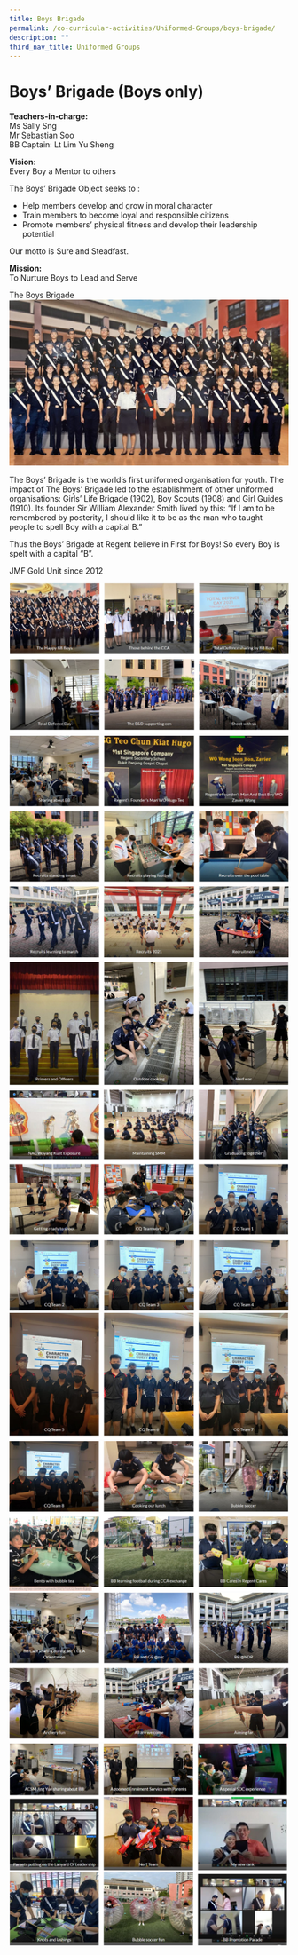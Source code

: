 ```yaml
---
title: Boys Brigade
permalink: /co-curricular-activities/Uniformed-Groups/boys-brigade/
description: ""
third_nav_title: Uniformed Groups
---
```

Boys’ Brigade (Boys only)
=========================

**Teachers-in-charge:**  
Ms Sally Sng  
Mr Sebastian Soo  
BB Captain: Lt Lim Yu Sheng

**Vision**:  
Every Boy a Mentor to others

The Boys’ Brigade Object seeks to :

*   Help members develop and grow in moral character
*   Train members to become loyal and responsible citizens
*   Promote members’ physical fitness and develop their leadership potential

Our motto is Sure and Steadfast.

**Mission:**  
To Nurture Boys to Lead and Serve

The Boys Brigade
![](/images/The-Boys_-Brigade-1024x608.jpg)

The Boys’ Brigade is the world’s first uniformed organisation for youth. The impact of The Boys’ Brigade led to the establishment of other uniformed organisations: Girls’ Life Brigade (1902), Boy Scouts (1908) and Girl Guides (1910). Its founder Sir William Alexander Smith lived by this: “If I am to be remembered by posterity, I should like it to be as the man who taught people to spell Boy with a capital B.”

Thus the Boys’ Brigade at Regent believe in First for Boys! So every Boy is spelt with a capital “B”.

JMF Gold Unit since 2012

![](/images/BB%201.jpg)
![](/images/BB%202.jpg)
![](/images/BB%203.jpg)
![](/images/BB%204.jpg)
![](/images/BB%205.jpg)
![](/images/BB%206.jpg)
![](/images/BB%207.jpg)
![](/images/BB%208.jpg)
![](/images/BB%209.jpg)
![](/images/BB%2010.jpg)